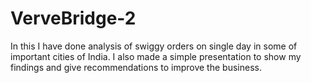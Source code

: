 # VerveBridge-2

In this I have done analysis of swiggy orders on single day in some of important cities of India.
I also made a simple presentation to show my findings and give recommendations to improve the business.
